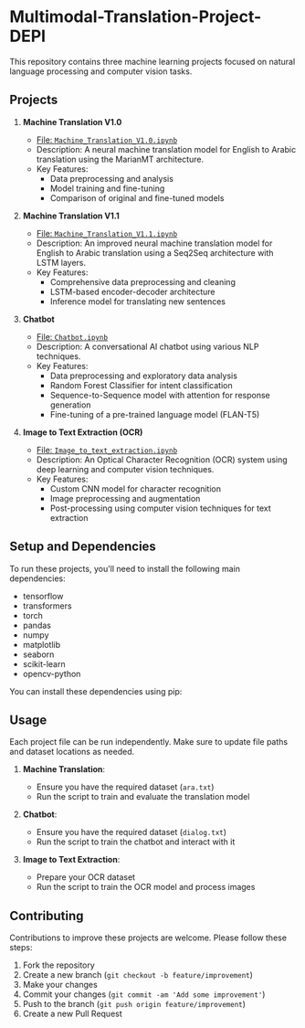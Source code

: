 # Multimodal-Translation-Project-DEPI
This repository contains three machine learning projects focused on natural language processing and computer vision tasks.

## Projects

1. **Machine Translation V1.0**
   - [File: `Machine_Translation_V1.0.ipynb`](https://github.com/OmarMedhatDev/Multimodal-Translation-Project---DEPI/blob/master/Notebooks/Machine%20Translation/Machine_Translation_V1.0.ipynb)
   - Description: A neural machine translation model for English to Arabic translation using the MarianMT architecture.
   - Key Features:
     - Data preprocessing and analysis
     - Model training and fine-tuning
     - Comparison of original and fine-tuned models

2. **Machine Translation V1.1**
   - [File: `Machine_Translation_V1.1.ipynb`](https://github.com/OmarMedhatDev/Multimodal-Translation-Project---DEPI/blob/master/Notebooks/Machine%20Translation/Machine_Translation_V1.1.ipynb)
   - Description: An improved neural machine translation model for English to Arabic translation using a Seq2Seq architecture with LSTM layers.
   - Key Features:
     - Comprehensive data preprocessing and cleaning
     - LSTM-based encoder-decoder architecture
     - Inference model for translating new sentences

3. **Chatbot**
   - [File: `Chatbot.ipynb`](https://github.com/OmarMedhatDev/Multimodal-Translation-Project---DEPI/blob/master/Notebooks/Chatbot/Chatbot.ipynb)
   - Description: A conversational AI chatbot using various NLP techniques.
   - Key Features:
     - Data preprocessing and exploratory data analysis
     - Random Forest Classifier for intent classification
     - Sequence-to-Sequence model with attention for response generation
     - Fine-tuning of a pre-trained language model (FLAN-T5)

4. **Image to Text Extraction (OCR)**
   - [File: `Image_to_text_extraction.ipynb`](https://github.com/OmarMedhatDev/Multimodal-Translation-Project---DEPI/blob/master/Notebooks/Image%20to%20text%20extraction/Image_to_text_extraction.ipynb)
   - Description: An Optical Character Recognition (OCR) system using deep learning and computer vision techniques.
   - Key Features:
     - Custom CNN model for character recognition
     - Image preprocessing and augmentation
     - Post-processing using computer vision techniques for text extraction

## Setup and Dependencies

To run these projects, you'll need to install the following main dependencies:
- tensorflow
- transformers
- torch
- pandas
- numpy
- matplotlib
- seaborn
- scikit-learn
- opencv-python

You can install these dependencies using pip:

## Usage

Each project file can be run independently. Make sure to update file paths and dataset locations as needed.

1. **Machine Translation**:
   - Ensure you have the required dataset (`ara.txt`)
   - Run the script to train and evaluate the translation model

2. **Chatbot**:
   - Ensure you have the required dataset (`dialog.txt`)
   - Run the script to train the chatbot and interact with it

3. **Image to Text Extraction**:
   - Prepare your OCR dataset
   - Run the script to train the OCR model and process images

## Contributing

Contributions to improve these projects are welcome. Please follow these steps:

1. Fork the repository
2. Create a new branch (`git checkout -b feature/improvement`)
3. Make your changes
4. Commit your changes (`git commit -am 'Add some improvement'`)
5. Push to the branch (`git push origin feature/improvement`)
6. Create a new Pull Request
